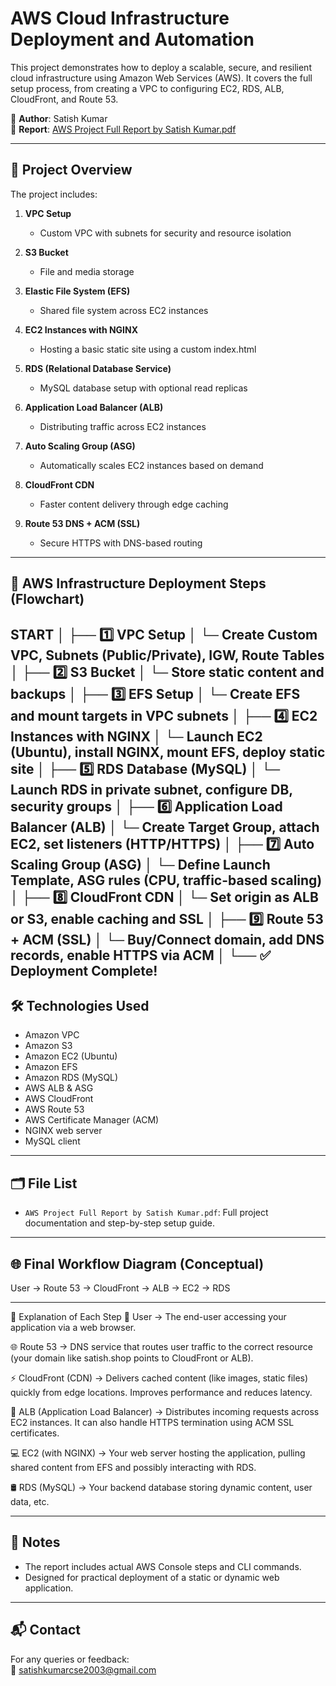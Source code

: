 # AWS Cloud Infrastructure Deployment and Automation

This project demonstrates how to deploy a scalable, secure, and resilient cloud infrastructure using Amazon Web Services (AWS). It covers the full setup process, from creating a VPC to configuring EC2, RDS, ALB, CloudFront, and Route 53.

📄 **Author**: Satish Kumar  
📘 **Report**: [AWS Project Full Report by Satish Kumar.pdf](AWS%20Project%20Full%20Report%20by%20Satish%20Kumar.pdf)

---

## 🔧 Project Overview

The project includes:

1. **VPC Setup**  
   - Custom VPC with subnets for security and resource isolation

2. **S3 Bucket**  
   - File and media storage

3. **Elastic File System (EFS)**  
   - Shared file system across EC2 instances

4. **EC2 Instances with NGINX**  
   - Hosting a basic static site using a custom index.html

5. **RDS (Relational Database Service)**  
   - MySQL database setup with optional read replicas

6. **Application Load Balancer (ALB)**  
   - Distributing traffic across EC2 instances

7. **Auto Scaling Group (ASG)**  
   - Automatically scales EC2 instances based on demand

8. **CloudFront CDN**  
   - Faster content delivery through edge caching

9. **Route 53 DNS + ACM (SSL)**  
   - Secure HTTPS with DNS-based routing

---

## 🚀 AWS Infrastructure Deployment Steps (Flowchart)

START
│
├── 1️⃣ VPC Setup
│ └─ Create Custom VPC, Subnets (Public/Private), IGW, Route Tables
│
├── 2️⃣ S3 Bucket
│ └─ Store static content and backups
│
├── 3️⃣ EFS Setup
│ └─ Create EFS and mount targets in VPC subnets
│
├── 4️⃣ EC2 Instances with NGINX
│ └─ Launch EC2 (Ubuntu), install NGINX, mount EFS, deploy static site
│
├── 5️⃣ RDS Database (MySQL)
│ └─ Launch RDS in private subnet, configure DB, security groups
│
├── 6️⃣ Application Load Balancer (ALB)
│ └─ Create Target Group, attach EC2, set listeners (HTTP/HTTPS)
│
├── 7️⃣ Auto Scaling Group (ASG)
│ └─ Define Launch Template, ASG rules (CPU, traffic-based scaling)
│
├── 8️⃣ CloudFront CDN
│ └─ Set origin as ALB or S3, enable caching and SSL
│
├── 9️⃣ Route 53 + ACM (SSL)
│ └─ Buy/Connect domain, add DNS records, enable HTTPS via ACM
│
└── ✅ Deployment Complete!
---

## 🛠 Technologies Used

- Amazon VPC  
- Amazon S3  
- Amazon EC2 (Ubuntu)  
- Amazon EFS  
- Amazon RDS (MySQL)  
- AWS ALB & ASG  
- AWS CloudFront  
- AWS Route 53  
- AWS Certificate Manager (ACM)  
- NGINX web server  
- MySQL client

---

## 🗂 File List

- `AWS Project Full Report by Satish Kumar.pdf`: Full project documentation and step-by-step setup guide.

---

## 🌐 Final Workflow Diagram (Conceptual)

User → Route 53 → CloudFront → ALB → EC2 → RDS


---
🔄 Explanation of Each Step
👤 User
→ The end-user accessing your application via a web browser.

🌐 Route 53
→ DNS service that routes user traffic to the correct resource (your domain like satish.shop points to CloudFront or ALB).

⚡ CloudFront (CDN)
→ Delivers cached content (like images, static files) quickly from edge locations. Improves performance and reduces latency.

🔀 ALB (Application Load Balancer)
→ Distributes incoming requests across EC2 instances. It can also handle HTTPS termination using ACM SSL certificates.

💻 EC2 (with NGINX)
→ Your web server hosting the application, pulling shared content from EFS and possibly interacting with RDS.

🛢️ RDS (MySQL)
→ Your backend database storing dynamic content, user data, etc.

---

## 📝 Notes

- The report includes actual AWS Console steps and CLI commands.
- Designed for practical deployment of a static or dynamic web application.

---

## 📬 Contact

For any queries or feedback:  
📧 satishkumarcse2003@gmail.com
